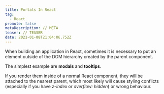 ```yaml
---
title: Portals In React
tag:
  - React
promote: false
metaDescription: // META
teaser: // TEASER
date: 2021-01-08T21:04:06.752Z
---
```

When building an application in React, sometimes it is necessary to put an element outside of the DOM hierarchy created by the parent component.

The simplest example are **modals** and **tooltips**.

If you render them inside of a normal React component, they will be attached to the nearest parent, which most likely will cause styling conflicts (especially if you have *z-index* or *overflow: hidden*) or wrong behaviour.